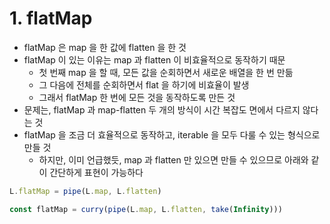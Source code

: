 # 1. flatMap
- flatMap 은 map 을 한 값에 flatten 을 한 것
- flatMap 이 있는 이유는 map 과 flatten 이 비효율적으로 동작하기 때문
  - 첫 번째 map 을 할 때, 모든 값을 순회하면서 새로운 배열을 한 번 만듦
  - 그 다음에 전체를 순회하면서 flat 을 하기에 비효율이 발생
  - 그래서 flatMap 한 번에 모든 것을 동작하도록 만든 것
- 문제는, flatMap 과 map-flatten 두 개의 방식이 시간 복잡도 면에서 다르지 않다는 것
- flatMap 을 조금 더 효율적으로 동작하고, iterable 을 모두 다룰 수 있는 형식으로 만들 것
  - 하지만, 이미 언급했듯, map 과 flatten 만 있으면 만들 수 있으므로 아래와 같이 간단하게 표현이 가능하다

```typescript
L.flatMap = pipe(L.map, L.flatten)

const flatMap = curry(pipe(L.map, L.flatten, take(Infinity)))
```